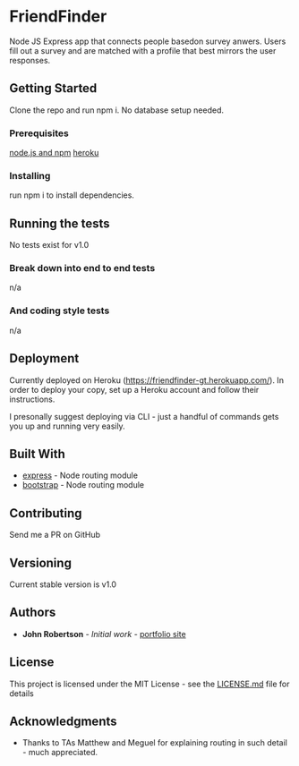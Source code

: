 # FriendFinder

Node JS Express app that connects people basedon survey anwers.  Users fill out a survey and are matched with a profile that best mirrors the user responses.

## Getting Started

Clone the repo and run npm i.  No database setup needed.

### Prerequisites

[node.js and npm](https://www.npmjs.com/get-npm)
[heroku](https://dashboard.heroku.com/login)

### Installing

run npm i to install dependencies.

## Running the tests

No tests exist for v1.0

### Break down into end to end tests

n/a


### And coding style tests

n/a

## Deployment

Currently deployed on Heroku (https://friendfinder-gt.herokuapp.com/).  In order to deploy your copy, set up a Heroku account and follow their instructions.

I presonally suggest deploying via CLI - just a handful of commands gets you up and running very easily.

## Built With

* [express](https://www.npmjs.com/package/express) - Node routing module
* [bootstrap](https://getbootstrap.com/) - Node routing module

## Contributing

Send me a PR on GitHub

## Versioning

Current stable version is v1.0

## Authors

* **John Robertson** - *Initial work* - [portfolio site](https://jrobs87.github.io/portfolio-v3.0/#home)


## License

This project is licensed under the MIT License - see the [LICENSE.md](LICENSE.md) file for details

## Acknowledgments

* Thanks to TAs Matthew and Meguel for explaining routing in such detail - much appreciated.
